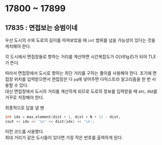 # 17800 ~ 17899


## 17835 : 면접보는 승범이네
우선 도시의 수와 도로의 길이를 따져보았을 때 `int` 범위를 넘을 가능성이 있다는 것을 캐치해야 한다.  

각 도시에서 면접장들로 향하는 거리를 계산하면 시간복잡도가 $O(VE\lg{E})$가 되어 TLE가 뜬다.

따라서 면접장에서 도시로 향하는 최단 거리를 구하는 풀이를 사용해야 한다. 초기에 면접장 위치를 입력받으면서 면접장은 다 `pq`에 넣어주면 다익스트라 알고리즘을 한 번 사용할 수 있다.  
대신 면접장에서 도시의 거리를 계산하게 되므로 도로의 정보를 입력받을 때 src, dst를 거꾸로 저장해야 한다.

최종적으로 답을 낼 땐
```cpp
int idx = max_element(dist + 1, dist + N + 1) - dist;
cout << idx << '\n' << dist[idx] << '\n';
```
이런 코드를 사용했다.  
최대 거리가 같은 도시들이 있다면 가장 작은 번호를 출력하게 된다.
